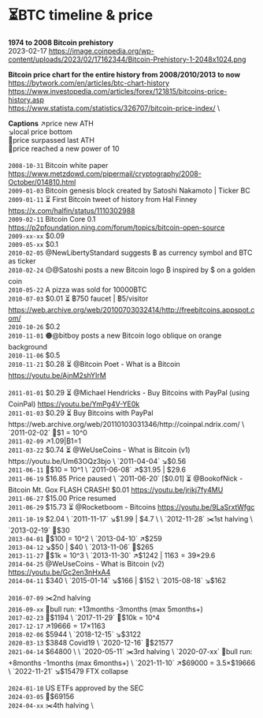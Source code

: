 # ⏳BTC timeline & price

**1974 to 2008 Bitcoin prehistory** \
2023-02-17 https://image.coinpedia.org/wp-content/uploads/2023/02/17162344/Bitcoin-Prehistory-1-2048x1024.png

**Bitcoin price chart for the entire history from 2008/2010/2013 to now** \
https://bytwork.com/en/articles/btc-chart-history \
https://www.investopedia.com/articles/forex/121815/bitcoins-price-history.asp \
https://www.statista.com/statistics/326707/bitcoin-price-index/ \

**Captions**
↗️price new ATH \
↘️local price bottom \
🚀price surpassed last ATH \
📣price reached a new power of 10 \
\
`2008-10-31` Bitcoin white paper https://www.metzdowd.com/pipermail/cryptography/2008-October/014810.html \
`2009-01-03` Bitcoin genesis block created by Satoshi Nakamoto | Ticker BC \
`2009-01-11` ⏳ First Bitcoin tweet of history from Hal Finney https://x.com/halfin/status/1110302988 \
`2009-02-11` Bitcoin Core 0.1 https://p2pfoundation.ning.com/forum/topics/bitcoin-open-source \
`2009-xx-xx` $0.09 \
`2009-05-xx` $0.1 \
`2010-02-05` @NewLibertyStandard suggests ฿ as currency symbol and BTC as ticker \
`2010-02-24` 🟡@Satoshi posts a new Bitcoin logo ₿ inspired by $ on a golden coin \
`2010-05-22` A pizza was sold for 10000BTC \
`2010-07-03` $0.01 ⏳ ฿750 faucet | ฿5/visitor https://web.archive.org/web/20100703032414/http://freebitcoins.appspot.com/ \
`2010-10-26` $0.2 \
`2010-11-01` 🟠@bitboy posts a new Bitcoin logo oblique on orange background \
`2010-11-06` $0.5 \
`2010-11-21` $0.28 ⏳ @Bitcoin Poet - What is a Bitcoin https://youtu.be/AjnM2shYIrM \
\
`2011-01-01` $0.29 ⏳ @Michael Hendricks - Buy Bitcoins with PayPal (using CoinPal) https://youtu.be/YmPg4V-YE0k \
`2011-01-03` $0.29 ⏳ Buy Bitcoins with PayPal https://web.archive.org/web/20110103031346/http://coinpal.ndrix.com/ \
`2011-02-02` 📣$1 = 10^0 \
`2011-02-09` ↗️$1.09 | ₿1=$1 \
`2011-03-22` $0.74 ⏳ @WeUseCoins - What is Bitcoin (v1) https://youtu.be/Um63OQz3bjo \
`2011-04-04` ↘️$0.56 \
`2011-06-11` 📣$10 = 10^1 \
`2011-06-08` ↗️$31.95 | $29.6 \
`2011-06-19` $16.85 Price paused \
`2011-06-20` [$0.01] ⏳ @BookofNick - Bitcoin Mt. Gox FLASH CRASH! $0.01 https://youtu.be/jrikj7fy4MU \
`2011-06-27` $15.00 Price resumed \
`2011-06-29` $15.73 ⏳ @Rocketboom - Bitcoins https://youtu.be/9LaSrxtWfgc \
`2011-10-19` $2.04 \
`2011-11-17` ↘️$1.99 | $4.7 \
\
`2012-11-28` ✂️1st halving \
`2013-02-19` 🚀$30 \
`2013-04-01` 📣$100 = 10^2 \
`2013-04-10` ↗️$259 \
`2013-04-12` ↘️$50 | $40 \
`2013-11-06` 🚀$265 \
`2013-11-27` 📣$1k = 10^3 \
`2013-11-30` ↗️$1242 | $1163 = 39×$29.6 \
`2014-04-25` @WeUseCoins - What is Bitcoin (v2) https://youtu.be/Gc2en3nHxA4 \
`2014-04-11` $340 \
`2015-01-14` ↘️$166 | $152 \
`2015-08-18` ↘️$162 \
\
`2016-07-09` ✂️2nd halving \
`2016-09-xx` 🐂bull run: +13months -3months (max 5months+) \
`2017-02-23` 🚀$1194 \
`2017-11-29` 📣$10k = 10^4 \
`2017-12-17` ↗️$19666 = 17×$1163 \
`2018-02-06` $5944 \
`2018-12-15` ↘️$3122 \
`2020-03-13` $3848 Covid19 \
`2020-12-16` 🚀$21577 \
`2021-04-14` $64800 \
\
`2020-05-11` ✂️3rd halving \
`2020-07-xx` 🐂bull run: +8months -1months (max 6months+) \
`2021-11-10` ↗️$69000 = 3.5×$19666 \
`2022-11-21` ↘️$15479 FTX collapse \
\
`2024-01-10` US ETFs approved by the SEC \
`2024-03-05` 🚀$69156 \
`2024-04-xx` ✂️4th halving \
